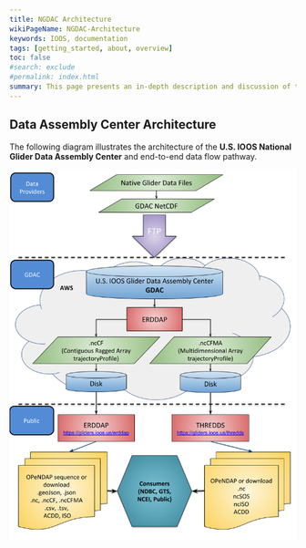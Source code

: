 ```yaml
---
title: NGDAC Architecture
wikiPageName: NGDAC-Architecture
keywords: IOOS, documentation
tags: [getting_started, about, overview]
toc: false
#search: exclude
#permalink: index.html
summary: This page presents an in-depth description and discussion of the U.S. IOOS National Data Assembly Center architecture.
---
```


## Data Assembly Center Architecture

The following diagram illustrates the architecture of the <b>U.S. IOOS National Glider Data Assembly Center</b> and end-to-end data flow pathway.

![NGDAC Architecture](IOOS-DAC-architecture.png)